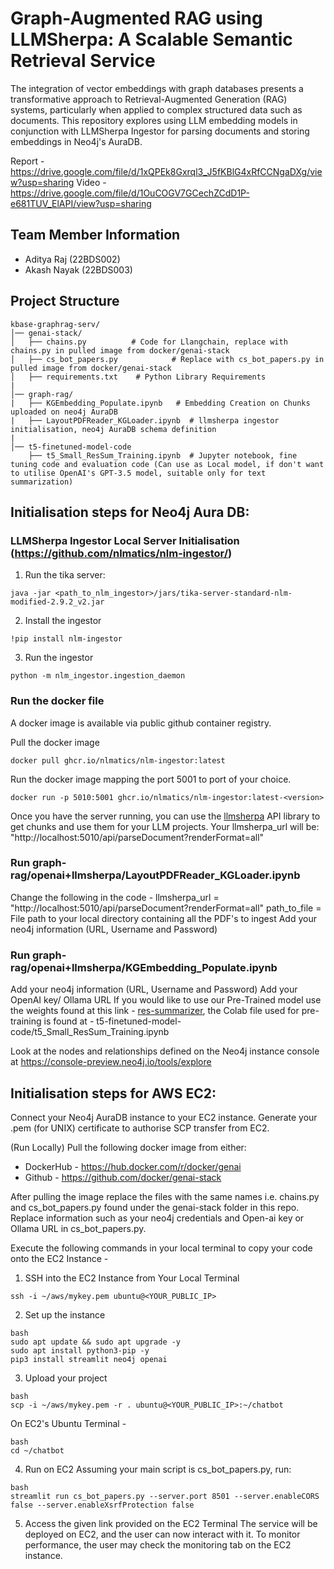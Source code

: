 # Graph-Augmented RAG using LLMSherpa: A Scalable Semantic Retrieval Service
The integration of vector embeddings with graph databases presents a transformative approach to Retrieval-Augmented Generation (RAG) systems, particularly when applied to complex structured data such as documents. This repository explores using LLM embedding models in conjunction with LLMSherpa Ingestor for parsing documents and storing embeddings in Neo4j's AuraDB.  

Report - https://drive.google.com/file/d/1xQPEk8Gxrql3_J5fKBlG4xRfCCNgaDXg/view?usp=sharing
Video - https://drive.google.com/file/d/1OuCOGV7GCechZCdD1P-e681TUV_ElAPI/view?usp=sharing

## Team Member Information
* Aditya Raj (22BDS002)
* Akash Nayak (22BDS003)

## Project Structure

```
kbase-graphrag-serv/
│── genai-stack/             
│   ├── chains.py          # Code for Llangchain, replace with chains.py in pulled image from docker/genai-stack
│   ├── cs_bot_papers.py            # Replace with cs_bot_papers.py in pulled image from docker/genai-stack
│   ├── requirements.txt    # Python Library Requirements
|
│── graph-rag/              
|   ├── KGEmbedding_Populate.ipynb   # Embedding Creation on Chunks uploaded on neo4j AuraDB
|   ├── LayoutPDFReader_KGLoader.ipynb  # llmsherpa ingestor initialisation, neo4j AuraDB schema definition
|
│── t5-finetuned-model-code            
    ├── t5_Small_ResSum_Training.ipynb  # Jupyter notebook, fine tuning code and evaluation code (Can use as Local model, if don't want to utilise OpenAI's GPT-3.5 model, suitable only for text summarization)
```


## Initialisation steps for Neo4j Aura DB:
### LLMSherpa Ingestor Local Server Initialisation (https://github.com/nlmatics/nlm-ingestor/)
1. Run the tika server:
```
java -jar <path_to_nlm_ingestor>/jars/tika-server-standard-nlm-modified-2.9.2_v2.jar
```
2. Install the ingestor
```
!pip install nlm-ingestor
```
3. Run the ingestor
```
python -m nlm_ingestor.ingestion_daemon
```
### Run the docker file
A docker image is available via public github container registry. 

Pull the docker image
```
docker pull ghcr.io/nlmatics/nlm-ingestor:latest
```
Run the docker image mapping the port 5001 to port of your choice. 
```
docker run -p 5010:5001 ghcr.io/nlmatics/nlm-ingestor:latest-<version>
```
Once you have the server running, you can use the [llmsherpa](https://github.com/nlmatics/llmsherpa) API library to get chunks and use them for your LLM projects. Your llmsherpa_url will be:
"http://localhost:5010/api/parseDocument?renderFormat=all"

### Run graph-rag/openai+llmsherpa/LayoutPDFReader_KGLoader.ipynb
Change the following in the code - 
llmsherpa_url = "http://localhost:5010/api/parseDocument?renderFormat=all"
path_to_file = File path to your local directory containing all the PDF's to ingest
Add your neo4j information (URL, Username and Password)

### Run graph-rag/openai+llmsherpa/KGEmbedding_Populate.ipynb
Add your neo4j information (URL, Username and Password)
Add your OpenAI key/ Ollama URL 
If you would like to use our Pre-Trained model use the weights found at this link - [res-summarizer](https://drive.google.com/drive/folders/1tYbMmf66UNj9tPwPKb9_vLzmH9L-ZvVn?usp=sharing), the Colab file used for pre-training is found at - t5-finetuned-model-code/t5_Small_ResSum_Training.ipynb

Look at the nodes and relationships defined on the Neo4j instance console at https://console-preview.neo4j.io/tools/explore


## Initialisation steps for AWS EC2:
Connect your Neo4j AuraDB instance to your EC2 instance. Generate your .pem (for UNIX) certificate to authorise SCP transfer from EC2. 

(Run Locally) Pull the following docker image from either:
* DockerHub - https://hub.docker.com/r/docker/genai
* Github - https://github.com/docker/genai-stack

After pulling the image replace the files with the same names i.e. chains.py and cs_bot_papers.py found under the genai-stack folder in this repo. Replace information such as your neo4j credentials and Open-ai key or Ollama URL in cs_bot_papers.py.


Execute the following commands in your local terminal to copy your code onto the EC2 Instance - 
1. SSH into the EC2 Instance from Your Local Terminal
```
ssh -i ~/aws/mykey.pem ubuntu@<YOUR_PUBLIC_IP>
```
2. Set up the instance
```
bash
sudo apt update && sudo apt upgrade -y
sudo apt install python3-pip -y
pip3 install streamlit neo4j openai
```
3. Upload your project
```
bash
scp -i ~/aws/mykey.pem -r . ubuntu@<YOUR_PUBLIC_IP>:~/chatbot
```
On EC2's Ubuntu Terminal - 
```
bash
cd ~/chatbot
```
4. Run on EC2
Assuming your main script is cs_bot_papers.py, run:
```
bash
streamlit run cs_bot_papers.py --server.port 8501 --server.enableCORS false --server.enableXsrfProtection false
```
5. Access the given link provided on the EC2 Terminal
The service will be deployed on EC2, and the user can now interact with it. To monitor performance, the user may check the monitoring tab on the EC2 instance.
